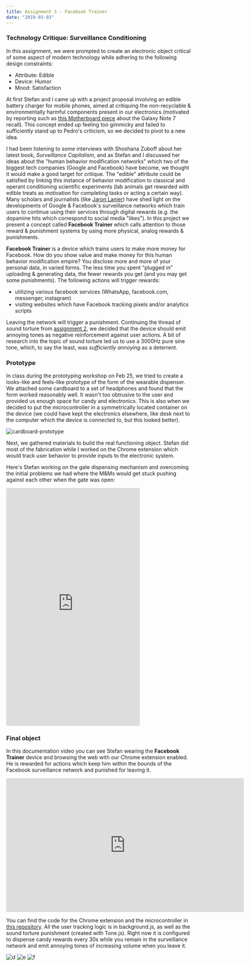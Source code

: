 ```yaml
---
title: Assignment 3 - Facebook Trainer
date: "2019-03-03"
---
```


### Technology Critique: Surveillance Conditioning

In this assignment, we were prompted to create an electronic object critical of some aspect of modern technology while adhering to the following design constraints:

-   Attribute: Edible
-   Device: Humor
-   Mood: Satisfaction

At first Stefan and I came up with a project proposal involving an edible battery charger for mobile phones, aimed at critiquing the non-recyclable & environmentally harmful components present in our electronics (motivated by reporting such as [this Motherboard piece](https://motherboard.vice.com/en_us/article/vv7p99/galaxy-note-7-explosion-environmental-impact-recycling) about the Galaxy Note 7 recall). This concept ended up feeling too gimmicky and failed to sufficiently stand up to Pedro's criticism, so we decided to pivot to a new idea.

I had been listening to some interviews with Shoshana Zuboff about her latest book, _Surveillance Capitalism_, and as Stefan and I discussed her ideas about the "human behavior modification networks" which two of the biggest tech companies (Google and Facebook) have become, we thought it would make a good target for critique. The "edible" attribute could be satisfied by linking this instance of behavior modification to classical and operant conditioning scientific experiments (lab animals get rewarded with edible treats as motivation for completing tasks or acting a certain way). Many scholars and journalists (like [Jaron Lanier](https://www.youtube.com/watch?v=qQ-PUXPVlos)) have shed light on the developments of Google & Facebook's surveillance networks which train users to continue using their services through digital rewards (e.g. the dopamine hits which correspond to social media "likes"). In this project we present a concept called **Facebook Trainer** which calls attention to those reward & punishment systems by using more physical, analog rewards & punishments.

**Facebook Trainer** is a device which trains users to make more money for Facebook. How do you show value and make money for this human behavior modification empire? You disclose more and more of your personal data, in varied forms. The less time you spent “plugged in” uploading & generating data, the fewer rewards you get (and you may get some punishments). The following actions will trigger rewards:

-   utilizing various facebook services (WhatsApp, facebook.com, messenger, instagram)
-   visiting websites which have Facebook tracking pixels and/or analytics scripts

Leaving the network will trigger a punishment. Continuing the thread of sound torture from [assignment 2](../assignment-2), we decided that the device should emit annoying tones as negative reinforcement against user actions. A bit of research into the topic of sound torture led us to use a 3000Hz pure sine tone, which, to say the least, was _sufficiently annoying_ as a deterrent.

### Prototype

In class during the prototyping workshop on Feb 25, we tried to create a looks-like and feels-like prototype of the form of the wearable dispenser. We attached some cardboard to a set of headphones and found that the form worked reasonably well. It wasn't too obtrusive to the user and provided us enough space for candy and electronics. This is also when we decided to put the microcontroller in a symmetrically located container on the device (we could have kept the electronics elsewhere, like desk next to the computer which the device is connected to, but this looked better).

![cardboard-prototype](assignment-3-prototype.jpg)

Next, we gathered materials to build the real functioning object. Stefan did most of the fabrication while I worked on the Chrome extension which would track user behavior to provide inputs to the electronic system.

Here's Stefan working on the gate dispensing mechanism and overcoming the initial problems we had where the M&Ms would get stuck pushing against each other when the gate was open:

<iframe src="https://player.vimeo.com/video/321322867?loop=1&title=0&byline=0&portrait=0" width="360" height="640" frameborder="0" webkitallowfullscreen mozallowfullscreen allowfullscreen></iframe>

### Final object

In this documentation video you can see Stefan wearing the **Facebook Trainer** device and browsing the web with our Chrome extension enabled. He is rewarded for actions which keep him within the bounds of the Facebook surveillance network and punished for leaving it.

<iframe src="https://player.vimeo.com/video/321148854?loop=1&title=0&byline=0&portrait=0" width="640" height="360" frameborder="0" webkitallowfullscreen mozallowfullscreen allowfullscreen></iframe>

You can find the code for the Chrome extension and the microcontroller in [this repository](https://github.com/adidahiya/surveillance-conditioning). All the user tracking logic is in background.js, as well as the sound torture punishment (created with Tone.js). Right now it is configured to dispense candy rewards every 30s while you remain in the surveillance network and emit annoying tones of increasing volume when you leave it.

![d](assignment-3-d.jpeg)
![e](assignment-3-e.jpeg)
![f](assignment-3-f.jpeg)
